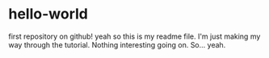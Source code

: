 # hello-world
first repository on github!
yeah so this is my readme file.
I'm just making my way through the tutorial.
Nothing interesting going on.
So... yeah.
